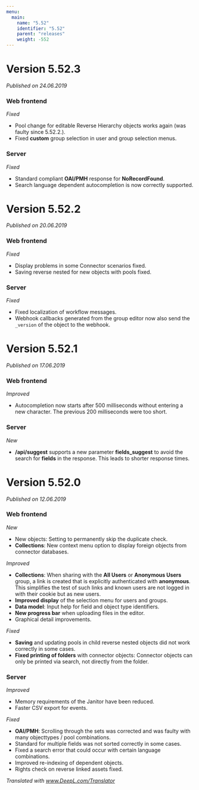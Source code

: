 ```yaml
---
menu:
  main:
    name: "5.52"
    identifier: "5.52"
    parent: "releases"
    weight: -552
---
```


# Version 5.52.3

*Published on 24.06.2019*

### Web frontend

*Fixed*

- Pool change for editable Reverse Hierarchy objects works again (was faulty since 5.52.2.).
- Fixed **custom** group selection in user and group selection menus.

### Server

*Fixed*

- Standard compliant **OAI/PMH** response for **NoRecordFound**.
- Search language dependent autocompletion is now correctly supported. 

# Version 5.52.2

*Published on 20.06.2019*

### Web frontend

*Fixed*

- Display problems in some Connector scenarios fixed.
- Saving reverse nested for new objects with pools fixed.

### Server

*Fixed*

- Fixed localization of workflow messages.
- Webhook callbacks generated from the group editor now also send the `_version` of the object to the webhook.

# Version 5.52.1

*Published on 17.06.2019*

### Web frontend

*Improved*

- Autocompletion now starts after 500 milliseconds without entering a new character. The previous 200 milliseconds were too short.

### Server

*New*

- **/api/suggest** supports a new parameter **fields_suggest** to avoid the search for **fields** in the response. This leads to shorter response times.

# Version 5.52.0

*Published on 12.06.2019*

### Web frontend

*New*

* New objects: Setting to permanently skip the duplicate check.
* **Collections**: New context menu option to display foreign objects from connector databases.

*Improved*

* **Collections**: When sharing with the **All Users** or **Anonymous Users** group, a link is created that is explicitly authenticated with **anonymous**. This simplifies the test of such links and known users are not logged in with their cookie but as new users.
* **Improved display** of the selection menu for users and groups.
* **Data model**: Input help for field and object type identifiers.
* **New progress bar** when uploading files in the editor.
* Graphical detail improvements.

*Fixed*

* **Saving** and updating pools in child reverse nested objects did not work correctly in some cases.
* **Fixed printing of folders** with connector objects: Connector objects can only be printed via search, not directly from the folder.

### Server

*Improved*

* Memory requirements of the Janitor have been reduced.
* Faster CSV export for events.

*Fixed*

* **OAI/PMH**: Scrolling through the sets was corrected and was faulty with many objecttypes / pool combinations.
* Standard for multiple fields was not sorted correctly in some cases.
* Fixed a search error that could occur with certain language combinations.
* Improved re-indexing of dependent objects.
* Rights check on reverse linked assets fixed.

*Translated with www.DeepL.com/Translator*